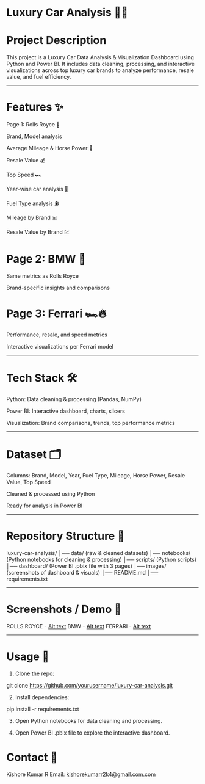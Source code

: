 # Luxury Car Analysis 🚗💎

# Project Description

This project is a Luxury Car Data Analysis & Visualization Dashboard using Python and Power BI.
It includes data cleaning, processing, and interactive visualizations across top luxury car brands to analyze performance, resale value, and fuel efficiency.


---

# Features ✨

Page 1: Rolls Royce 🏰

Brand, Model analysis

Average Mileage & Horse Power 💨

Resale Value 💰

Top Speed 🏎

Year-wise car analysis 📅

Fuel Type analysis ⛽

Mileage by Brand 📊

Resale Value by Brand 💹


# Page 2: BMW 🏁

Same metrics as Rolls Royce

Brand-specific insights and comparisons


# Page 3: Ferrari 🏎🔥

Performance, resale, and speed metrics

Interactive visualizations per Ferrari model



---

# Tech Stack 🛠

Python: Data cleaning & processing (Pandas, NumPy)

Power BI: Interactive dashboard, charts, slicers

Visualization: Brand comparisons, trends, top performance metrics



---

# Dataset 🗂

Columns: Brand, Model, Year, Fuel Type, Mileage, Horse Power, Resale Value, Top Speed

Cleaned & processed using Python

Ready for analysis in Power BI



---

# Repository Structure 📁

luxury-car-analysis/
│── data/ (raw & cleaned datasets)
│── notebooks/ (Python notebooks for cleaning & processing)
│── scripts/ (Python scripts)
│── dashboard/ (Power BI .pbix file with 3 pages)
│── images/ (screenshots of dashboard & visuals)
│── README.md
│── requirements.txt


---

# Screenshots / Demo 📸


ROLLS ROYCE  - [Alt text](https://github.com/KishoreKumar114/luxury-car-analysis/blob/main/Rolls%20royce%20dashboard%20screenshot.png)
BMW - [Alt text](https://github.com/KishoreKumar114/luxury-car-analysis/blob/main/BMW%20dashboard%20screenshot.png)
FERRARI - [Alt text](https://github.com/KishoreKumar114/luxury-car-analysis/blob/main/Ferrari%20dashboard%20screenshot.png)

---

# Usage 🚀

1. Clone the repo:

git clone https://github.com/yourusername/luxury-car-analysis.git


2. Install dependencies:

pip install -r requirements.txt


3. Open Python notebooks for data cleaning and processing.


4. Open Power BI .pbix file to explore the interactive dashboard.


# Contact 📧

Kishore Kumar R
Email: kishorekumarr2k4@gmail.com.com
